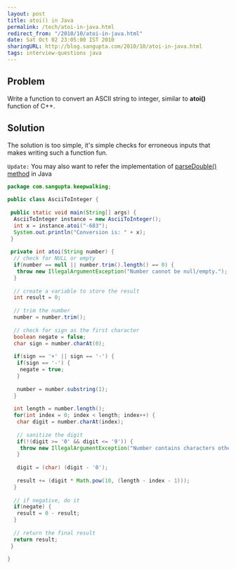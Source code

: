 ```yaml
---
layout: post
title: atoi() in Java
permalink: /tech/atoi-in-java.html
redirect_from: "/2010/10/atoi-in-java.html"
date: Sat Oct 02 23:05:00 IST 2010
sharingURL: http://blog.sangupta.com/2010/10/atoi-in-java.html
tags: interview-questions java
---
```


Problem
-------
Write a function to convert an ASCII string to integer, similar to 
<b>atoi()</b> function of C++.

Solution
--------
The solution is too simple, it's simple checks for erroneous inputs that makes writing such a function fun. 

`Update:` You may also want to refer the implementation of 
<a href="http://blog.sangupta.com/2011/09/problem-impement-double.html">parseDouble() method</a> in Java

```java
package com.sangupta.keepwalking;
 
public class AsciiToInteger {
  
 public static void main(String[] args) {
  AsciiToInteger instance = new AsciiToInteger();
  int x = instance.atoi("-683");
  System.out.println("Conversion is: " + x);
 }
 
 private int atoi(String number) {
  // check for NULL or empty
  if(number == null || number.trim().length() == 0) {
   throw new IllegalArgumentException("Number cannot be null/empty.");
  }
 
  // create a variable to store the result
  int result = 0;
   
  // trim the number
  number = number.trim();
   
  // check for sign as the first character
  boolean negate = false;
  char sign = number.charAt(0);
   
  if(sign == '+' || sign == '-') {
   if(sign == '-') {
    negate = true;
   }
    
   number = number.substring(1);
  }
   
  int length = number.length();
  for(int index = 0; index < length; index++) {
   char digit = number.charAt(index);
    
   // sanitize the digit
   if(!(digit >= '0' && digit <= '9')) {
    throw new IllegalArgumentException("Number contains characters other than digits at index " + index);
   }
    
   digit = (char) (digit - '0');
    
   result += (digit * Math.pow(10, (length - index - 1)));
  }
   
  // if negative, do it
  if(negate) {
   result = 0 - result;
  }
   
  // return the final result
  return result;
 }
 
}
```
